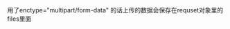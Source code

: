 

<form action="/xxx"  method="POST" enctype="multipart/form-data">

用了enctype="multipart/form-data" 的话上传的数据会保存在requset对象里的files里面
